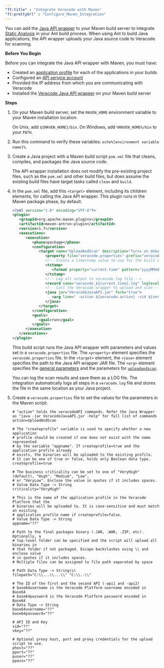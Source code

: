 ```yaml
---
"ft:title" : "Integrate Veracode with Maven"
"ft:prettyUrl" : "Configure_Maven_Integration"
---
```

You can add the [Java API wrapper](https://docs.veracode.com/r/c_about_wrappers) to your Maven build server to integrate [Static Analysis](https://docs.veracode.com/r/c_static_overview) in your Ant build process. When using Ant to build Java applications, the API wrapper uploads your Java source code to Veracode for scanning.

<p font-size="13pt"><b>Before You Begin</b></p>

Before you can integrate the Java API wrapper with Maven, you must have:

-   Created an [application profile](https://docs.veracode.com/r/request_profile) for each of the applications in your builds
-   Configured an [API service account](https://docs.veracode.com/r/admin_api)
-   Provided the IP address from which you are communicating with Veracode
-   Installed the [Veracode Java API wrapper](https://docs.veracode.com/r/t_working_with_java_wrapper) on your Maven build server

<p font-size="13pt"><b>Steps</b></p>

1. On your Maven build server, set the `MAVEN_HOME` environment variable to your Maven installation location.

    On Unix, add `${MAVEN_HOME}/bin`. On Windows, add `%MAVEN_HOME%/bin` to your `PATH`.

2. Run this command to verify these variables: `echo%[environment variable name]%`.

3. Create a Java project with a Maven build script `pom.xml` file that cleans, compiles, and packages the Java source code.
   
    The API wrapper installation does not modify the pre-existing project files, such as the `pom.xml` and other build files, but does assume the existing build files have target tasks called `clean` and `build`.

4. In the `pom.xml` file, add this `<target>` element, including its children elements, for calling the Java API wrapper. This plugin runs in the Maven package phase, by default.

    ```xml
    <?xml version="1.0" encoding="UTF-8"?>
    <plugin>
       <groupId>org.apache.maven.plugins</groupId>
       <artifactId>maven-antrun-plugin</artifactId>
       <version>1.7</version>
       <executions>
          <execution>
             <phase>package</phase>
             <configuration>
                <target name="UploadAndScan" description="Turns on debug symbols, logging. Cleans, builds, uploads binaries. Starts scan">
                   <property file="veracode.properties" prefix="veracode" />
                   <!-- Create a timestamp value to use for the build id -->
                   <tstamp>
                      <format property="current.time" pattern="yyyyMMdd-kmmssS" />
                   </tstamp>
                   <!-- Log all output to veracode.log file -->
                   <record name="veracode_${current.time}.log" loglevel="verbose" append="false" />
                   <!-- Call the Veracode wrapper to upload and scan -->
                   <java jar="VeracodeJavaAPI.jar" fork="true">
                      <arg line=" -action ${veracode.action} -vid ${veracode.vid} -vkey ${veracode.vkey} -criticality ${veracode.criticality} -createprofile ${veracode.createprofile} -version ${current.time} -appname ${veracode.appname} -filepath ${veracode.filepath}" />
                   </java>
                </target>
             </configuration>
             <goals>
                <goal>run</goal>
             </goals>
          </execution>
       </executions>
    </plugin>    
    ```

    This build script runs the Java API wrapper with parameters and values set in a `veracode.properties` file. The `<property>` element specifies the `veracode.properties` file. In the `<target>` element, the `<java>` element specifies the path to the Java API wrapper JAR file. The `<arg>` element specifies the [general parameters](https://docs.veracode.com/r/r_wrapper_parameters) and the parameters for [`uploadandscan`](https://docs.veracode.com/r/r_uploadandscan).

    You can log the scan results and save them as a LOG file. The integration automatically logs all steps in a `veracode.log` file and stores the file in the same location as your Java project.

6. Create a `veracode.properties` file to set the values for the parameters in the Maven script:

    ```
    # "action" holds the veracodeAPI commands. Refer the Java Wrapper as "java -jar VeracodeJavaAPI.jar -help" for full list of commands
    action=UploadAndScan

    # The "createprofile" variable is used to specify whether a new application
    # profile should be created if one does not exist with the name represented
    # by the variable "appname". If createprofile=true and the application profile already
    # exists, the binaries will be uploaded to the existing profile.
    # It can be one of true or false, holds only Boolean data type.
    createprofile=true

    # The business criticality can be set to one of "VeryHigh" (default), "High", "Medium", "Low",
    # or "VeryLow". Enclose the value in quotes if it includes spaces.
    # Value Data Type -> String
    criticality="VeryHigh"

    # This is the name of the application profile in the Veracode Platform that the
    # binaries will be uploaded to. It is case-sensitive and must match an existing
    # application profile name if createprofile=false.
    # Value Data Type -> String
    appname="??"

    # Path to the final packages binary (.JAR, .WAR, .ZIP, etc). Optionally, a
    # top-level folder can be specified and the script will upload all binaries in
    # that folder if not packaged. Escape backslashes using \\ and enclose value
    # in quotes if it includes spaces.
    # Multiple files can be assigned to file path separated by space

    # Path Data Type -> String(s)
    filepath="C:\\...\\...\\" "C:\\..\\"

    # The ID of the first and the second API (-api1 and -api2)
    # base64username is the Veracode Platform username encoded in Base64
    # base64password is the Veracode Platform password encoded in Base64
    # Data Type -> String
    base64username="??"
    base64password="??"

    # API ID and Key
    vid="??"
    vkey="??"

    # Optional proxy host, port and proxy credentials for the upload script to use.
    phost="??"
    pport="??"
    puser="??"
    ppass="??"
    ```
